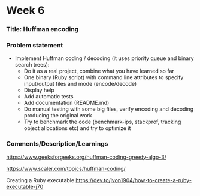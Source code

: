 # Week 6

### Title: Huffman encoding

### Problem statement

- Implement Huffman coding / decoding (it uses priority queue and binary search trees):
  - Do it as a real project, combine what you have learned so far
  - One binary (Ruby script) with command line attributes to specify input/output files and mode (encode/decode)
  - Display help
  - Add automatic tests
  - Add documentation (README.md)
  - Do manual testing with some big files, verify encoding and decoding producing the original work
  - Try to benchmark the code (benchmark-ips, stackprof, tracking object allocations etc) and try to optimize it

### Comments/Description/Learnings
https://www.geeksforgeeks.org/huffman-coding-greedy-algo-3/

https://www.scaler.com/topics/huffman-coding/

Creating a Ruby executable
https://dev.to/jvon1904/how-to-create-a-ruby-executable-j70
